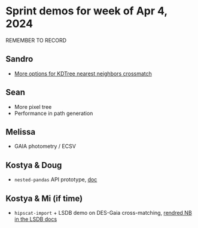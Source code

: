 # Sprint demos for week of Apr 4, 2024

REMEMBER TO RECORD

## Sandro

- [More options for KDTree nearest neighbors crossmatch](kdtree-crossmatch-options.ipynb)

## Sean

- More pixel tree
- Performance in path generation

## Melissa

- GAIA photometry / ECSV

## Kostya & Doug

- `nested-pandas` API prototype, [doc](https://docs.google.com/document/d/1ZR7yOwUqg7aREIZ3s5wAwjC3JdhQxdE9_ygXqOGcPH4/edit#heading=h.ngy9zr29y8cl)

## Kostya & Mi (if time)

- `hipscat-import` + LSDB demo on DES-Gaia cross-matching, [rendred NB in the LSDB docs](https://lsdb.readthedocs.io/en/latest/notebooks/des-gaia.html)
